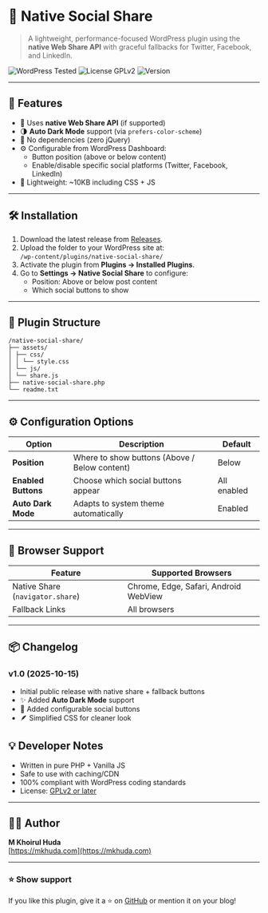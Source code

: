 # 🧩 Native Social Share

> A lightweight, performance-focused WordPress plugin using the **native Web Share API** with graceful fallbacks for Twitter, Facebook, and LinkedIn.

![WordPress Tested](https://img.shields.io/badge/WordPress-6.7%20tested-brightgreen)
![License GPLv2](https://img.shields.io/badge/license-GPLv2-blue)
![Version](https://img.shields.io/badge/version-1.0-lightgrey)

---

## 🚀 Features

- 🧠 Uses **native Web Share API** (if supported)
- 🌗 **Auto Dark Mode** support (via `prefers-color-scheme`)
- 💨 No dependencies (zero jQuery)
- ⚙️ Configurable from WordPress Dashboard:
  - Button position (above or below content)
  - Enable/disable specific social platforms (Twitter, Facebook, LinkedIn)
- 🧱 Lightweight: ~10KB including CSS + JS

---

## 🛠️ Installation

1. Download the latest release from [Releases](https://github.com/mkhuda/native-social-share/releases).
2. Upload the folder to your WordPress site at:  
   `/wp-content/plugins/native-social-share/`
3. Activate the plugin from **Plugins → Installed Plugins**.
4. Go to **Settings → Native Social Share** to configure:
   - Position: Above or below post content
   - Which social buttons to show

---

## 🧩 Plugin Structure

```
/native-social-share/
├── assets/
│ ├── css/
│ │ └── style.css
│ └── js/
│ └── share.js
├── native-social-share.php
└── readme.txt
```

---

## ⚙️ Configuration Options

| Option | Description | Default |
|--------|--------------|----------|
| **Position** | Where to show buttons (Above / Below content) | Below |
| **Enabled Buttons** | Choose which social buttons appear | All enabled |
| **Auto Dark Mode** | Adapts to system theme automatically | Enabled |

---

## 🧪 Browser Support

| Feature | Supported Browsers |
|----------|--------------------|
| Native Share (`navigator.share`) | Chrome, Edge, Safari, Android WebView |
| Fallback Links | All browsers |

---

## 📦 Changelog

### v1.0 (2025-10-15)
- Initial public release with native share + fallback buttons
- ✨ Added **Auto Dark Mode** support
- 🧰 Added configurable social buttons
- 🪶 Simplified CSS for cleaner look

## 💡 Developer Notes

- Written in pure PHP + Vanilla JS  
- Safe to use with caching/CDN  
- 100% compliant with WordPress coding standards  
- License: [GPLv2 or later](https://www.gnu.org/licenses/gpl-2.0.html)

---

## 🧑‍💻 Author

**M Khoirul Huda**  
[https://mkhuda.com](https://mkhuda.com)

---

### ⭐ Show support
If you like this plugin, give it a ⭐ on [GitHub](https://github.com/mkhuda/native-social-share) or mention it on your blog!
